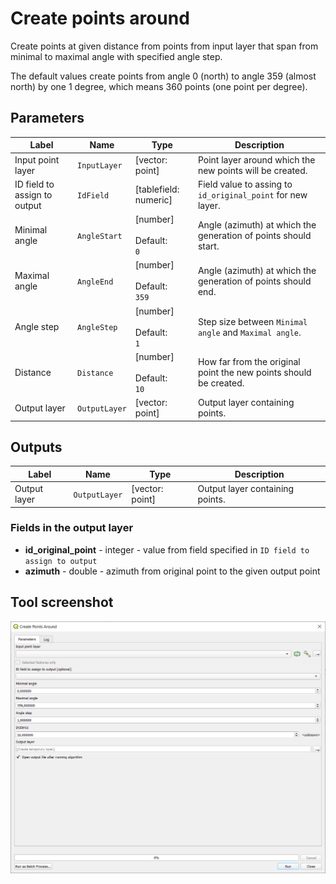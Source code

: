 # Create points around

Create points at given distance from points from input layer that span from minimal to maximal angle with specified angle step.

The default values create points from angle 0 (north) to angle 359 (almost north) by one 1 degree, which means 360 points (one point per degree).

## Parameters

| Label | Name | Type | Description |
| --- | --- | --- | --- |
| Input point layer | `InputLayer` | [vector: point] | Point layer around which the new points will be created. |
| ID field to assign to output | `IdField` | [tablefield: numeric] | Field value to assing to `id_original_point` for new layer. |
| Minimal angle | `AngleStart` | [number] <br/><br/> Default: <br/> `0` | Angle (azimuth) at which the generation of points should start. |
| Maximal angle | `AngleEnd` | [number] <br/><br/> Default: <br/> `359` | Angle (azimuth) at which the generation of points should end. |
| Angle step | `AngleStep` | [number] <br/><br/> Default: <br/> `1` | Step size between `Minimal angle` and `Maximal angle`. |
| Distance | `Distance` | [number] <br/><br/> Default: <br/> `10` | How far from the original point the new points should be created. |
| Output layer | `OutputLayer` | [vector: point] | Output layer containing points. |

## Outputs

| Label | Name | Type | Description |
| --- | --- | --- | --- |
| Output layer | `OutputLayer` | [vector: point] | Output layer containing points. |

### Fields in the output layer

* __id_original_point__ - integer - value from field specified in `ID field to assign to output`
* __azimuth__ - double - azimuth from original point to the given output point

## Tool screenshot

![Create points around](../../images/tool_points_around.png)
	